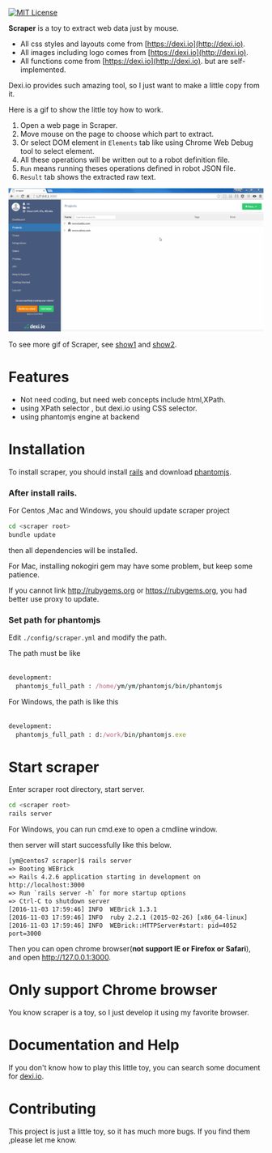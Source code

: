 [![MIT License](https://img.shields.io/badge/license-MIT-blue.svg)](https://github.com/zyedidia/micro/blob/master/LICENSE)

**Scraper** is a toy to extract web data just by mouse.

* All css styles and layouts come from [https://dexi.io](http://dexi.io).
* All images including logo comes from  [https://dexi.io](http://dexi.io).
* All functions come from  [https://dexi.io](http://dexi.io). but are self-implemented.

Dexi.io provides such amazing tool, so I just want to make a little copy from it.

Here is a gif to show the little toy how to work.
1. Open a web page in Scraper.
2. Move mouse on the page to choose which part to extract.
3. Or select DOM element in `Elements` tab like using Chrome Web Debug tool to select element.
4. All these operations will be written out to a robot definition file.
5. `Run` means running theses operations defined in robot JSON file.
6. `Result` tab shows the extracted raw text.

![Screenshot](./app/assets/images/scraper_baidu.gif)

To see more gif of Scraper, see [show1](./app/assets/images/scraper_show1.gif) and [show2](./app/assets/images/scraper_yahoo.gif).

# Features

* Not need coding, but need web concepts include html,XPath.
* using XPath selector , but dexi.io using CSS selector.
* using phantomjs engine at backend

# Installation

To install scraper, you should install [rails](http://installrails.com/) and download [phantomjs](http://phantomjs.org/).

### After install rails.

For Centos ,Mac and Windows, you should update scraper project

```sh
cd <scraper root>
bundle update
```

then all dependencies will be installed.

For Mac, installing nokogiri gem may have some problem, but keep some patience.

If you cannot link http://rubygems.org or https://rubygems.org, you had better use proxy to update.


### Set path for phantomjs

Edit `./config/scraper.yml` and modify the path. 

The path must be like

```ruby

development:
  phantomjs_full_path : /home/ym/ym/phantomjs/bin/phantomjs
```

For Windows, the path is like this
```ruby

development:
  phantomjs_full_path : d:/work/bin/phantomjs.exe
```


# Start scraper

Enter scraper root directory, start server.

```sh
cd <scraper root>
rails server 
```
For Windows, you can run cmd.exe to open a cmdline window.

then server will start successfully like this below.

```
[ym@centos7 scraper]$ rails server
=> Booting WEBrick
=> Rails 4.2.6 application starting in development on http://localhost:3000
=> Run `rails server -h` for more startup options
=> Ctrl-C to shutdown server
[2016-11-03 17:59:46] INFO  WEBrick 1.3.1
[2016-11-03 17:59:46] INFO  ruby 2.2.1 (2015-02-26) [x86_64-linux]
[2016-11-03 17:59:46] INFO  WEBrick::HTTPServer#start: pid=4052 port=3000
```

Then you can open chrome browser(**not support IE or Firefox or Safari**), and open http://127.0.0.1:3000. 


# Only support Chrome browser

You know scraper is a toy, so I just develop it using my favorite browser.

# Documentation and Help

If you don't know how to play this little toy, you can search some document for [dexi.io](http://dexi.io).

# Contributing

This project is just a little toy, so it has much more bugs. If you find them ,please let me know.
